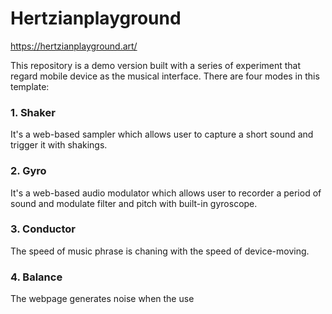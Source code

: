 # Hertzianplayground

https://hertzianplayground.art/

This repository is a demo version built with a series of experiment that regard mobile device as the musical interface.
There are four modes in this template:

### 1. Shaker

It's a web-based sampler which allows user to capture a short sound and trigger it with shakings.

### 2. Gyro

It's a web-based audio modulator which allows user to recorder a period of sound and modulate filter and pitch with built-in gyroscope.

### 3. Conductor

The speed of music phrase is chaning with the speed of device-moving.

### 4. Balance

The webpage generates noise when the use
